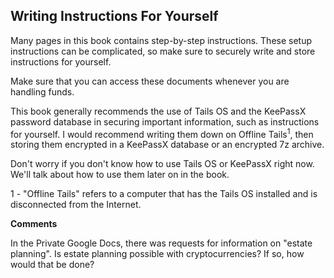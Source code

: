 ## Writing Instructions For Yourself

Many pages in this book contains step-by-step instructions. These setup instructions can be complicated, so make sure to securely write and store instructions for yourself.

Make sure that you can access these documents whenever you are handling funds.

This book generally recommends the use of Tails OS and the KeePassX password database in securing important information, such as instructions for yourself. I would recommend writing them down on Offline Tails<sup>1</sup>, then storing them encrypted in a KeePassX database or an encrypted 7z archive.

Don't worry if you don't know how to use Tails OS or KeePassX right now. We'll talk about how to use them later on in the book.

1 - "Offline Tails" refers to a computer that has the Tails OS installed and is disconnected from the Internet.

**Comments**

In the Private Google Docs, there was requests for information on "estate planning". Is estate planning possible with cryptocurrencies? If so, how would that be done?